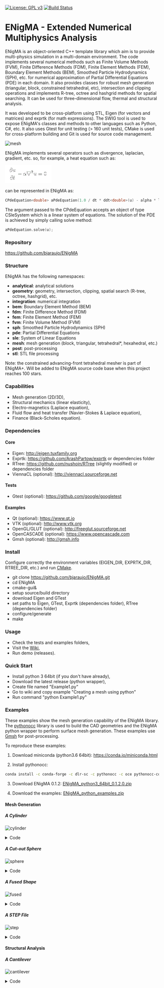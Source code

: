[![License: GPL v3](https://img.shields.io/badge/license-GPL%20v3-blue.svg)](https://www.gnu.org/licenses/gpl-3.0)
[![Build Status](https://travis-ci.org/bjaraujo/ENigMA.svg?branch=master)](https://travis-ci.org/bjaraujo/ENigMA/build)


# ENigMA - Extended Numerical Multiphysics Analysis #

ENigMA is an object-oriented C++ template library which aim is to provide multi-physics simulation in a multi-domain environment. The code implements several numerical methods such as Finite Volume Methods (FVM), Finite Difference Methods (FDM), Finite Element Methods (FEM), Boundary Element Methods (BEM), Smoothed Particle Hydrodynamics (SPH), etc. for numerical approximation of Partial Differential Equations (PDE) in each domain. It also provides classes for robust mesh generation (triangular, block, constrained tetrahedral, etc), intersection and clipping operations and implements R-tree, octree and hashgrid methods for spatial searching. It can be used for three-dimensional flow, thermal and structural analysis.

It was developed to be cross-platform using STL, Eigen (for vectors and matrices) and exprtk (for math expressions). The SWIG tool is used to expose ENigMA's classes and methods to other languages such as Python, C#, etc. It also uses Gtest for unit testing (> 160 unit tests), CMake is used for cross-platform building and Git is used for source code management.

![mesh](https://github.com/bjaraujo/ENigMA/blob/master/images/mesh.png)

ENigMA implements several operators such as divergence, laplacian, gradient, etc. so, for example, a heat equation such as: 

![equation](https://github.com/bjaraujo/ENigMA/blob/master/images/equation.gif)

can be represented in ENigMA as:

```cpp
CPdeEquation<double> aPdeEquation(1.0 / dt * ddt<double>(u) - alpha * laplacian<double>(u) = 0);
```

The argument passed to the CPdeEquation accepts an object of type CSleSystem which is a linear system of equations. The solution of the PDE is achieved by simply calling solve method:

```cpp
aPdeEquation.solve(u);
```

### Repository ###

https://github.com/bjaraujo/ENigMA

### Structure ###

ENigMA has the following namespaces:

- **analytical**: analytical solutions
- **geometry**: geometry, intersection, clipping, spatial search (R-tree, octree, hashgrid), etc.
- **integration**: numerical integration
- **bem**: Boundary Element Method (BEM)
- **fdm**: Finite Difference Method (FDM)
- **fem**: Finite Element Method (FEM)
- **fvm**: Finite Volume Method (FVM)
- **sph**: Smoothed Particle Hydrodynamics (SPH)
- **pde**: Partial Differential Equations
- **sle**: System of Linear Equations
- **mesh**: mesh generation (block, triangular, tetrahedral*, hexahedral, etc.)
- **post**: post-processing
- **stl**: STL file processing

Note: the constrained advancing-front tetrahedral mesher is part of ENigMA+. Will be added to ENigMA source code base when this project reaches 100 stars. 

### Capabilities ###

- Mesh generation (2D/3D), 
- Structural mechanics (linear elasticity),
- Electro-magnetics (Laplace equation),
- Fluid flow and heat transfer (Navier-Stokes & Laplace equation),
- Finance (Black-Scholes equation).

### Dependencies ###

#### Core ####

- Eigen: http://eigen.tuxfamily.org
- Exprtk: https://github.com/ArashPartow/exprtk or dependencies folder
- RTree: https://github.com/nushoin/RTree (slightly modified) or dependencies folder
- ViennaCL (optional): http://viennacl.sourceforge.net

#### Tests ####

- Gtest (optional): https://github.com/google/googletest

#### Examples ####

- Qt (optional): https://www.qt.io
- VTK (optional): http://www.vtk.org
- OpenGL/GLUT (optional): http://freeglut.sourceforge.net
- OpenCASCADE (optional): https://www.opencascade.com
- Gmsh (optional): http://gmsh.info

### Install ###

Configure correctly the environment variables (EIGEN_DIR, EXPRTK_DIR, RTREE_DIR, etc.) and run [CMake](https://cmake.org).

- git clone https://github.com/bjaraujo/ENigMA.git
- cd ENigMA
- cmake-gui&
- setup source/build directory
- download Eigen and GTest
- set paths to Eigen, GTest, Exprtk  (dependencies folder), RTree (dependencies folder)
- configure/generate
- make

### Usage ###

- Check the tests and examples folders,
- Visit the [Wiki](https://github.com/bjaraujo/ENigMA/wiki),
- Run demo (releases).

### Quick Start ###

- Install python 3 64bit (if you don't have already), 
- Download the latest release (python wrapper),
- Create file named "Example1.py"
- Go to wiki and copy example "Creating a mesh using python"
- Run command "python Example1.py"

### Examples ###

These examples show the mesh generation capability of the ENigMA library. 
The [pythonocc](https://github.com/tpaviot/pythonocc) library is used to build the CAD geometries and the ENigMA python wrapper to perform surface mesh generation. These examples use [Gmsh](http://gmsh.info/) for post-processing.

To reproduce these examples:

1. Download miniconda (python3.6 64bit): https://conda.io/miniconda.html

2. Install pythonocc: 
```bash
conda install -c conda-forge -c dlr-sc -c pythonocc -c oce pythonocc-core==0.18.1 python=3
```

3. Download ENigMA 0.1.2: [ENigMA_python3_64bit_0.1.2.0.zip](https://github.com/bjaraujo/ENigMA/releases/download/v0.1.2.0/ENigMA_python3_64bit_0.1.2.0.zip)

4. Download the examples: [ENigMA_python_examples.zip](https://github.com/bjaraujo/ENigMA/releases/download/v0.1.2.0/ENigMA_python_examples.zip)

#### Mesh Generation ####

##### A Cylinder #####

![cylinder](https://github.com/bjaraujo/ENigMA/blob/master/images/occ_01.png)

<details><summary>Code</summary>
<p>
```python
from OCC.BRepPrimAPI import BRepPrimAPI_MakeCylinder

import ENigMAocc
        
cylinder = BRepPrimAPI_MakeCylinder(3.0, 10.0).Shape() 

mesh = ENigMAocc.meshShape(cylinder, 0.5, 1E-3)
ENigMAocc.saveMeshFile(mesh, "occ_01.msh")
```
</p>
</details>

##### A Torus #####

![torus](https://github.com/bjaraujo/ENigMA/blob/master/images/occ_02.png)

<details><summary>Code</summary>
<p>
```python
from OCC.BRepPrimAPI import BRepPrimAPI_MakeTorus

import ENigMAocc
    
sphere = BRepPrimAPI_MakeTorus(4.0, 1.5).Shape() 

mesh = ENigMAocc.meshShape(sphere, 0.5, 1E-3)
ENigMAocc.saveMeshFile(mesh, "occ_02.msh")
```
</p>
</details>

##### A Cut-out Sphere #####

![sphere](https://github.com/bjaraujo/ENigMA/blob/master/images/occ_03.png)

<details><summary>Code</summary>
<p>
```python
from OCC.gp import gp_Pnt2d, gp_Pnt, gp_Vec, gp_Trsf
from OCC.BRepPrimAPI import BRepPrimAPI_MakeSphere
from OCC.BRepBuilderAPI import BRepBuilderAPI_Transform
from OCC.BRepAlgoAPI import BRepAlgoAPI_Cut

import ENigMAocc
        
sphere1 = BRepPrimAPI_MakeSphere(3.0).Shape() 
sphere2 = BRepPrimAPI_MakeSphere(6.0).Shape() 

move = gp_Trsf()
move.SetTranslation(gp_Vec(4.0, 0.0, 0.0))
sphere2 = BRepBuilderAPI_Transform(sphere2, move, False).Shape()

shape = BRepAlgoAPI_Cut(sphere1, sphere2).Shape()

mesh = ENigMAocc.meshShape(shape, 0.5, 1E-3)
ENigMAocc.saveMeshFile(mesh, "occ_03.msh")
```
</p>
</details>

##### A Cut-out Shape #####

![cutout](https://github.com/bjaraujo/ENigMA/blob/master/images/occ_04a.png)

<details><summary>Code</summary>
<p>
```python
from OCC.gp import gp_Vec, gp_Trsf
from OCC.BRepPrimAPI import BRepPrimAPI_MakeBox, BRepPrimAPI_MakeCylinder
from OCC.BRepBuilderAPI import BRepBuilderAPI_Transform
from OCC.BRepAlgoAPI import BRepAlgoAPI_Cut

import ENigMAocc
        
box = BRepPrimAPI_MakeBox(8.0, 8.0, 8.0).Shape()
cylinder = BRepPrimAPI_MakeCylinder(3.0, 6.0).Shape() 

move = gp_Trsf()
move.SetTranslation(gp_Vec(-4.0, -4.0, -4.0))
box = BRepBuilderAPI_Transform(box, move, False).Shape()

shape = BRepAlgoAPI_Cut(box, cylinder).Shape()

mesh = ENigMAocc.meshShape(shape, 0.5, 1E-3)
ENigMAocc.saveMeshFile(mesh, "occ_04a.msh")
```
</p>
</details>

##### A Fused Shape #####

![fused](https://github.com/bjaraujo/ENigMA/blob/master/images/occ_04b.png)

<details><summary>Code</summary>
<p>
```python
from OCC.gp import gp_Vec, gp_Trsf
from OCC.BRepPrimAPI import BRepPrimAPI_MakeBox, BRepPrimAPI_MakeCylinder
from OCC.BRepBuilderAPI import BRepBuilderAPI_Transform
from OCC.BRepAlgoAPI import BRepAlgoAPI_Fuse

import ENigMAocc
        
box = BRepPrimAPI_MakeBox(8.0, 8.0, 8.0).Shape()
cylinder = BRepPrimAPI_MakeCylinder(3.0, 6.0).Shape() 

move = gp_Trsf()
move.SetTranslation(gp_Vec(-4.0, -4.0, -4.0))
box = BRepBuilderAPI_Transform(box, move, False).Shape()

shape = BRepAlgoAPI_Fuse(box, cylinder).Shape()

mesh = ENigMAocc.meshShape(shape, 0.5, 1E-3)
ENigMAocc.saveMeshFile(mesh, "occ_04b.msh")
```
</p>
</details>

##### More Cut-outs #####

![mcutout](https://github.com/bjaraujo/ENigMA/blob/master/images/occ_05.png)

<details><summary>Code</summary>
<p>
```python
from OCC.gp import gp_Vec, gp_Trsf
from OCC.BRepPrimAPI import BRepPrimAPI_MakeBox
from OCC.BRepPrimAPI import BRepPrimAPI_MakeCylinder
from OCC.BRepBuilderAPI import BRepBuilderAPI_Transform
from OCC.BRepAlgoAPI import BRepAlgoAPI_Cut

import ENigMAocc
        
box = BRepPrimAPI_MakeBox(100.0, 50.0, 4.0).Shape() 
cylinder1 = BRepPrimAPI_MakeCylinder(3.5, 10.0).Shape() 

move = gp_Trsf()

cut = box

for i in range(0, 9):
    for j in range(0, 4):
        move.SetTranslation(gp_Vec(i*10 + 10, j*10 + 10, 0.0))
        cylinder_copy = BRepBuilderAPI_Transform(cylinder1, move, True).Shape()
        cut = BRepAlgoAPI_Cut(cut, cylinder_copy).Shape()
    
cylinder2 = BRepPrimAPI_MakeCylinder(6.0, 10.0).Shape()  

move.SetTranslation(gp_Vec(0, 0, 0.0))
cylinder_copy = BRepBuilderAPI_Transform(cylinder2, move, True).Shape()
cut = BRepAlgoAPI_Cut(cut, cylinder_copy).Shape()

move.SetTranslation(gp_Vec(100, 0, 0.0))
cylinder_copy = BRepBuilderAPI_Transform(cylinder2, move, True).Shape()
cut = BRepAlgoAPI_Cut(cut, cylinder_copy).Shape()

move.SetTranslation(gp_Vec(100, 50, 0.0))
cylinder_copy = BRepBuilderAPI_Transform(cylinder2, move, True).Shape()
cut = BRepAlgoAPI_Cut(cut, cylinder_copy).Shape()

move.SetTranslation(gp_Vec(0, 50, 0.0))
cylinder_copy = BRepBuilderAPI_Transform(cylinder2, move, True).Shape()
shape = BRepAlgoAPI_Cut(cut, cylinder_copy).Shape()
        
mesh = ENigMAocc.meshShape(shape, 2.0, 1E-3)
ENigMAocc.saveMeshFile(mesh, "occ_05.msh")
```
</p>
</details>

##### A STEP File #####

![step](https://github.com/bjaraujo/ENigMA/blob/master/images/occ_06.png)

<details><summary>Code</summary>
<p>
```python
from OCC.STEPControl import STEPControl_Reader

import ENigMAocc
        
step_reader = STEPControl_Reader()
step_reader.ReadFile("lego.step")

step_reader.TransferRoot(1)
shape = step_reader.Shape(1)
    
mesh = ENigMAocc.meshShape(shape, 1.0, 1E-3)
ENigMAocc.saveMeshFile(mesh, "occ_06.msh")
```
</p>
</details>

##### The OCC Bottle #####

![occbottle](https://github.com/bjaraujo/ENigMA/blob/master/images/occ_07.png)

<details><summary>Code</summary>
<p>
```python

import math

from OCC.gp import gp_Pnt, gp_OX, gp_Vec, gp_Trsf, gp_DZ, gp_Ax2, gp_Ax3, gp_Pnt2d, gp_Dir2d, gp_Ax2d
from OCC.GC import GC_MakeArcOfCircle, GC_MakeSegment
from OCC.GCE2d import GCE2d_MakeSegment
from OCC.Geom import Geom_Plane, Geom_Curve, Geom_CylindricalSurface, Handle_Geom_Plane, Handle_Geom_Surface
from OCC.Geom2d import Geom2d_Ellipse, Geom2d_TrimmedCurve, Handle_Geom2d_Ellipse, Handle_Geom2d_Curve
from OCC.BRepBuilderAPI import BRepBuilderAPI_MakeEdge, BRepBuilderAPI_MakeWire, BRepBuilderAPI_MakeFace, BRepBuilderAPI_Transform
from OCC.BRepPrimAPI import BRepPrimAPI_MakePrism, BRepPrimAPI_MakeCylinder, BRepPrimAPI_MakeBox
from OCC.BRepFilletAPI import BRepFilletAPI_MakeFillet
from OCC.BRepAlgoAPI import BRepAlgoAPI_Fuse, BRepAlgoAPI_Cut
from OCC.BRepOffsetAPI import BRepOffsetAPI_MakeThickSolid, BRepOffsetAPI_ThruSections
from OCC.BRepLib import breplib
from OCC.BRep import BRep_Builder, BRep_Tool, BRep_Tool_Curve, BRep_Tool_Surface, BRep_Tool_CurveOnSurface
from OCC.BRepGProp import brepgprop_LinearProperties
from OCC.BRepAdaptor import BRepAdaptor_Curve
from OCC.TopExp import TopExp_Explorer
from OCC.TopTools import TopTools_ListOfShape
from OCC.TopExp import TopExp_Explorer
from OCC.TopoDS import topods, TopoDS_Compound, topods_Face, topods_Wire, topods_Edge
from OCC.TopAbs import TopAbs_FACE, TopAbs_WIRE, TopAbs_EDGE, TopAbs_REVERSED

import ENigMAocc

def faceIsPlane(face):
    hs = BRep_Tool_Surface(face)
    downcast_result = Handle_Geom_Plane.DownCast(hs)
    # The handle is null if downcast failed or is not possible, that is to say the face is not a plane
    if downcast_result.IsNull():
        return False
    else:
        return True

def geomPlaneFromFace(aFace):
    return Handle_Geom_Plane.DownCast(BRep_Tool_Surface(aFace)).GetObject()

height = 70
width = 50
thickness = 30

# The points we'll use to create the profile of the bottle's body
aPnt1 = gp_Pnt(-width / 2.0, 0, 0)
aPnt2 = gp_Pnt(-width / 2.0, -thickness / 4.0, 0)
aPnt3 = gp_Pnt(0, -thickness / 2.0, 0)
aPnt4 = gp_Pnt(width / 2.0, -thickness / 4.0, 0)
aPnt5 = gp_Pnt(width / 2.0, 0, 0)

aArcOfCircle = GC_MakeArcOfCircle(aPnt2, aPnt3, aPnt4)
aSegment1 = GC_MakeSegment(aPnt1, aPnt2)
aSegment2 = GC_MakeSegment(aPnt4, aPnt5)

# Could also construct the line edges directly using the points instead of the resulting line
aEdge1 = BRepBuilderAPI_MakeEdge(aSegment1.Value())
aEdge2 = BRepBuilderAPI_MakeEdge(aArcOfCircle.Value())
aEdge3 = BRepBuilderAPI_MakeEdge(aSegment2.Value())

# Create a wire out of the edges
aWire = BRepBuilderAPI_MakeWire(aEdge1.Edge(), aEdge2.Edge(), aEdge3.Edge())

# Quick way to specify the X axis
xAxis = gp_OX()

# Set up the mirror
aTrsf = gp_Trsf()
aTrsf.SetMirror(xAxis)

# Apply the mirror transformation
aBRespTrsf = BRepBuilderAPI_Transform(aWire.Wire(), aTrsf)

# Get the mirrored shape back out of the transformation and convert back to a wire
aMirroredShape = aBRespTrsf.Shape()

# A wire instead of a generic shape now
aMirroredWire = topods.Wire(aMirroredShape)

# Combine the two constituent wires
mkWire = BRepBuilderAPI_MakeWire()
mkWire.Add(aWire.Wire())
mkWire.Add(aMirroredWire)
myWireProfile = mkWire.Wire()

# The face that we'll sweep to make the prism
myFaceProfile = BRepBuilderAPI_MakeFace(myWireProfile)

# We want to sweep the face along the Z axis to the height
aPrismVec = gp_Vec(0, 0, height)
myBody = BRepPrimAPI_MakePrism(myFaceProfile.Face(), aPrismVec)

# Add fillets to all edges through the explorer
mkFillet = BRepFilletAPI_MakeFillet(myBody.Shape())
anEdgeExplorer = TopExp_Explorer(myBody.Shape(), TopAbs_EDGE)

while anEdgeExplorer.More():
    anEdge = topods.Edge(anEdgeExplorer.Current())
    mkFillet.Add(thickness / 12.0, anEdge)

    anEdgeExplorer.Next()

myBody = mkFillet

# Create the neck of the bottle
neckLocation = gp_Pnt(0, 0, height)
neckAxis = gp_DZ()
neckAx2 = gp_Ax2(neckLocation, neckAxis)

myNeckRadius = thickness / 4.0
myNeckHeight = height / 10.0

mkCylinder = BRepPrimAPI_MakeCylinder(neckAx2, myNeckRadius, myNeckHeight)

myBody = BRepAlgoAPI_Fuse(myBody.Shape(), mkCylinder.Shape())

# Our goal is to find the highest Z face and remove it
faceToRemove = None
zMax = -1

# We have to work our way through all the faces to find the highest Z face so we can remove it for the shell
aFaceExplorer = TopExp_Explorer(myBody.Shape(), TopAbs_FACE)
while aFaceExplorer.More():
    aFace = topods.Face(aFaceExplorer.Current())

    if faceIsPlane(aFace):
        aPlane = geomPlaneFromFace(aFace)

        # We want the highest Z face, so compare this to the previous faces
        aPnt = aPlane.Location()
        aZ = aPnt.Z()
        if aZ > zMax:
            zMax = aZ
            faceToRemove = aFace

    aFaceExplorer.Next()

facesToRemove = TopTools_ListOfShape()
facesToRemove.Append(faceToRemove)

myBody = BRepOffsetAPI_MakeThickSolid(myBody.Shape(), facesToRemove, -thickness / 50.0, 0.001)

# Set up our surfaces for the threading on the neck
neckAx2_Ax3 = gp_Ax3(neckLocation, gp_DZ())
aCyl1 = Geom_CylindricalSurface(neckAx2_Ax3, myNeckRadius * 0.99)
aCyl2 = Geom_CylindricalSurface(neckAx2_Ax3, myNeckRadius * 1.05)

# Set up the curves for the threads on the bottle's neck
aPnt = gp_Pnt2d(2.0 * math.pi, myNeckHeight / 2.0)
aDir = gp_Dir2d(2.0 * math.pi, myNeckHeight / 4.0)
anAx2d = gp_Ax2d(aPnt, aDir)

aMajor = 2.0 * math.pi
aMinor = myNeckHeight / 10.0

anEllipse1 = Geom2d_Ellipse(anAx2d, aMajor, aMinor)
anEllipse2 = Geom2d_Ellipse(anAx2d, aMajor, aMinor / 4.0)

anArc1 = Geom2d_TrimmedCurve(Handle_Geom2d_Ellipse(anEllipse1), 0, math.pi)
anArc2 = Geom2d_TrimmedCurve(Handle_Geom2d_Ellipse(anEllipse2), 0, math.pi)

anEllipsePnt1 = anEllipse1.Value(0)
anEllipsePnt2 = anEllipse1.Value(math.pi)

aSegment = GCE2d_MakeSegment(anEllipsePnt1, anEllipsePnt2)

# Build edges and wires for threading
anEdge1OnSurf1 = BRepBuilderAPI_MakeEdge(Handle_Geom2d_Curve(anArc1), Handle_Geom_Surface(aCyl1))
anEdge2OnSurf1 = BRepBuilderAPI_MakeEdge(aSegment.Value(), Handle_Geom_Surface(aCyl1))
anEdge1OnSurf2 = BRepBuilderAPI_MakeEdge(Handle_Geom2d_Curve(anArc2), Handle_Geom_Surface(aCyl2))
anEdge2OnSurf2 = BRepBuilderAPI_MakeEdge(aSegment.Value(), Handle_Geom_Surface(aCyl2))

threadingWire1 = BRepBuilderAPI_MakeWire(anEdge1OnSurf1.Edge(), anEdge2OnSurf1.Edge())
threadingWire2 = BRepBuilderAPI_MakeWire(anEdge1OnSurf2.Edge(), anEdge2OnSurf2.Edge())

# Compute the 3D representations of the edges/wires
breplib.BuildCurves3d(threadingWire1.Shape())
breplib.BuildCurves3d(threadingWire2.Shape())

# Create the surfaces of the threading
aTool = BRepOffsetAPI_ThruSections(True)
aTool.AddWire(threadingWire1.Wire())
aTool.AddWire(threadingWire2.Wire())
aTool.CheckCompatibility(False)
myThreading = aTool.Shape()

# Build the resulting compound
aRes = TopoDS_Compound()
aBuilder = BRep_Builder()
aBuilder.MakeCompound(aRes)
aBuilder.Add(aRes, myBody.Shape())
aBuilder.Add(aRes, myThreading)

shape = aRes

mesh = ENigMAocc.meshShape(shape, 1.5, 1E-3)
ENigMAocc.saveMeshFile(mesh, "occ_07.msh")
```
</p>
</details>

#### Structural Analysis ####

##### A Cantilever #####

![cantilever](https://github.com/bjaraujo/ENigMA/blob/master/images/fem_01.png)

<details><summary>Code</summary>
<p>
```python

import math
import ENigMA

b = 0.05
h = 0.05

F = -1000.0
L = 1.0
E = 30E+9
I = b * h * h * h / 12

edgeMesh = ENigMA.CMshMeshDouble()

node1 = ENigMA.CMshNodeDouble(0.0, 0.0, 0.0)
node2 = ENigMA.CMshNodeDouble(L, 0.0, 0.0)
node3 = ENigMA.CMshNodeDouble(L, h, 0.0)
node4 = ENigMA.CMshNodeDouble(0.0, h, 0.0)

edgeMesh.addNode(1, node1)
edgeMesh.addNode(2, node2)
edgeMesh.addNode(3, node3)
edgeMesh.addNode(4, node4)

element1 = ENigMA.CMshElementDouble(ENigMA.ET_BEAM)
element1.addNodeId(1)
element1.addNodeId(2)

element2 = ENigMA.CMshElementDouble(ENigMA.ET_BEAM)
element2.addNodeId(2)
element2.addNodeId(3)

element3 = ENigMA.CMshElementDouble(ENigMA.ET_BEAM)
element3.addNodeId(3)
element3.addNodeId(4)

element4 = ENigMA.CMshElementDouble(ENigMA.ET_BEAM)
element4.addNodeId(4)
element4.addNodeId(1)

edgeMesh.addElement(1, element1)
edgeMesh.addElement(2, element2)
edgeMesh.addElement(3, element3)
edgeMesh.addElement(4, element4)

triangleMesher = ENigMA.CMshTriangleMesherDouble()

meshSize = 0.01

edgeMesh.generateFaces(1E-3)
triangleMesher.remesh(edgeMesh, meshSize);
triangleMesher.generate(edgeMesh, 9999, meshSize, 0.1, 1E-6)

triangleMesher.flipEdges()
triangleMesher.relaxNodes()

surfaceMesh = triangleMesher.mesh()

for i in range(0, surfaceMesh.nbElements()):
    elementId = surfaceMesh.elementId(i)
    surfaceMesh.element(elementId).setThickness(b);

# Material
material = ENigMA.CMatMaterialDouble()

material.addProperty(ENigMA.PT_ELASTIC_MODULUS, E)
material.addProperty(ENigMA.PT_POISSON_COEFFICIENT, 0.3)

# Stress field
u = ENigMA.CPdeFieldDouble()

u.setMesh(surfaceMesh)
u.setMaterial(material)
u.setSimulationType(ENigMA.ST_STRUCTURAL)
u.setDiscretMethod(ENigMA.DM_FEM)
u.setDiscretOrder(ENigMA.DO_LINEAR)
u.setDiscretLocation(ENigMA.DL_NODE)
u.setNbDofs(2)

index = 0;

for i in range(0, surfaceMesh.nbNodes()):
    nodeId = surfaceMesh.nodeId(i)
    node = surfaceMesh.node(nodeId)
    
    if (math.fabs(node.x() - 0.0) < 1E-6):
        u.setFixedValue(surfaceMesh.nodeIndex(nodeId), 0, 0.0);
        u.setFixedValue(surfaceMesh.nodeIndex(nodeId), 1, 0.0);
        
    if (math.fabs(node.x() - L) < 1E-6 and math.fabs(node.y() - h) < 1E-6):
        index = i;
        u.setSource(surfaceMesh.nodeIndex(nodeId), 1, F);

pdeEquation = ENigMA.CPdeEquationDouble(ENigMA.laplacian(u))

pdeEquation.setSources(u);

pdeEquation.setElimination(u)

pdeEquation.solve(u)

posGmsh = ENigMA.CPosGmshDouble()
posGmsh.save(u, "fem_01.msh", "tris");

print('Max deflection (calculated) = ' + str(u.value(index * 2 - 1)))

# Theoretical displacement
deflection = (F * L * L * L) / (3 * E * I)

print('Max deflection (theoretical) = ' + str(deflection))
```
</p>
</details>



